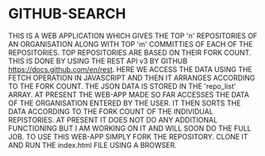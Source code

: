 # GITHUB-SEARCH
THIS IS A WEB APPLICATION WHICH GIVES THE TOP 'n' REPOSITORIES OF AN ORGANISATION ALONG WITH TOP 'm' COMMITTIES OF EACH OF THE REPOSITORIES. TOP REPOSITORIES ARE BASED ON THEIR FORK COUNT.
THIS IS DONE BY USING THE REST API v3 BY GITHUB  https://docs.github.com/en/rest.
HERE WE ACCESS THE DATA USING THE FETCH OPERATION IN JAVASCRIPT AND THEN IT ARRANGES ACCORDING TO THE FORK COUNT. THE JSON DATA IS STORED IN THE 'repo_list' ARRAY.
AT PRESENT THE WEB-APP MADE SO FAR ACCESSES THE DATA OF THE ORGANISATION ENTERED BY THE USER. IT THEN SORTS THE DATA ACCORDING TO THE FORK COUNT OF THE INDIVIDUAL REPISTORIES. AT PRESENT IT DOES NOT DO ANY ADDITIONAL FUNCTIONING BUT I AM WORKING ON IT AND WILL SOON DO THE FULL JOB. 
TO USE THIS WEB-APP SIMPLY FORK THE REPOSITORY. CLONE IT AND RUN THE index.html FILE USING A BROWSER.
